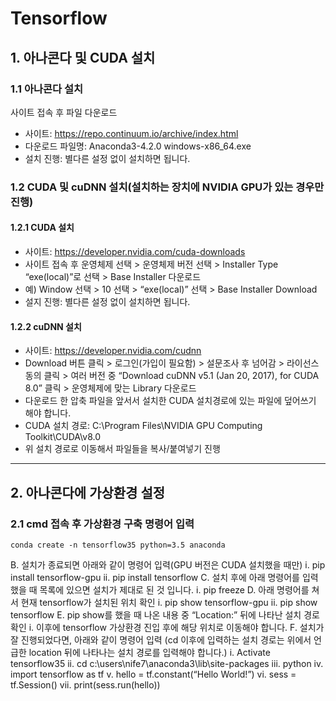 # Tensorflow

## 1. 아나콘다 및 CUDA 설치
### 1.1 아나콘다 설치
사이트 접속 후 파일 다운로드
* 사이트: https://repo.continuum.io/archive/index.html
* 다운로드 파일명: Anaconda3-4.2.0 windows-x86_64.exe
* 설치 진행: 별다른 설정 없이 설치하면 됩니다.

### 1.2 CUDA 및 cuDNN 설치(설치하는 장치에 NVIDIA GPU가 있는 경우만 진행)
#### 1.2.1 CUDA 설치
 * 사이트: https://developer.nvidia.com/cuda-downloads
 * 사이트 접속 후 운영체제 선택 > 운영체제 버전 선택 > Installer Type “exe(local)”로 선택 > Base Installer 다운로드
 * 예) Window 선택 > 10 선택 > “exe(local)” 선택 > Base Installer Download
 * 설지 진행: 별다른 설정 없이 설치하면 됩니다.

#### 1.2.2 cuDNN 설치
 * 사이트: https://developer.nvidia.com/cudnn
 * Download 버튼 클릭 > 로그인(가입이 필요함) > 설문조사 후 넘어감 > 라이선스 동의 클릭 > 여러 버전 중 “Download cuDNN v5.1 (Jan 20, 2017), for CUDA 8.0” 클릭 > 운영체제에 맞는 Library 다운로드
 * 다운로드 한 압축 파일을 앞서서 설치한 CUDA 설치경로에 있는 파일에 덮어쓰기 해야 합니다.
 * CUDA 설치 경로: C:\Program Files\NVIDIA GPU Computing Toolkit\CUDA\v8.0
 * 위 설치 경로로 이동해서 파일들을 복사/붙여넣기 진행

-----------
## 2.	아나콘다에 가상환경 설정
### 2.1 cmd 접속 후 가상환경 구축 명령어 입력
```
conda create -n tensorflow35 python=3.5 anaconda
```
B.	설치가 종료되면 아래와 같이 명령어 입력(GPU 버전은 CUDA 설치했을 때만)
i.	pip install tensorflow-gpu
ii.	pip install tensorflow
C.	설치 후에 아래 명령어를 입력했을 때 목록에 있으면 설치가 제대로 된 것 입니다. 
i.	pip freeze
D.	아래 명령어를 쳐서 현재 tensorflow가 설치된 위치 확인
i.	pip show tensorflow-gpu
ii.	pip show tensorflow
E.	pip show를 했을 때 나온 내용 중 “Location:” 뒤에 나타난 설치 경로 확인
i.	이후에 tensorflow 가상환경 진입 후에 해당 위치로 이동해야 합니다.
F.	설치가 잘 진행되었다면, 아래와 같이 명령어 입력 (cd 이후에 입력하는 설치 경로는 위에서 언급한 location 뒤에 나타나는 설치 경로를 입력해야 합니다.)
i.	Activate tensorflow35
ii.	cd c:\users\nife7\anaconda3\lib\site-packages
iii.	python
iv.	import tensorflow as tf
v.	hello = tf.constant(“Hello World!”)
vi.	sess = tf.Session()
vii.	print(sess.run(hello))

